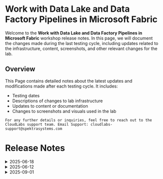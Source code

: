 # Work with Data Lake and Data Factory Pipelines in Microsoft Fabric​

Welcome to the **Work with Data Lake and Data Factory Pipelines in Microsoft Fabric​** workshop release notes. In this page, we will document the changes made during the last testing cycle, including updates related to the infrastructure, content, screenshots, and other relevant changes for the lab.

## Overview

This Page contains detailed notes about the latest updates and modifications made after each testing cycle. It includes:

- Testing dates
- Descriptions of changes to lab infrastructure
- Updates to content or documentation
- Changes to screenshots and visuals used in the lab

`For any further details or inquiries, feel free to reach out to the CloudLabs support team. Email Support: cloudlabs-support@spektrasystems.com`

# Release Notes

<details>
  <summary>2025-06-18</summary>

## Infrastructure Changes

NA

## Content Changes

NA
  
## Screenshot Updates

NA

## Testing Notes

- **Testing Date**: 2025-06-18
- **Resolved Issues**: NA
---
</details>

<details>
  <summary>2025-06-12</summary>

## Infrastructure Changes

NA

## Content Changes

NA
  
## Screenshot Updates

- Minor screenshot updates to enhance overall user experience.

## Testing Notes

- **Testing Date**: 2025-06-12
- **Resolved Issues**: NA
---
</details>

<details>
  <summary>2025-09-01</summary>

## Release Date: 2025-09-01

### Summary of Changes

Minor updates, including clearer UI screenshots and refined instructions for improved clarity and accuracy.   

### Infrastructure Changes

N/A

### Content Changes

N/A

### Screenshot Updates

- **Minor updates**: 

    - **Updated UI Screenshots**: Replaced screenshots to match the latest user interface.
    - **Instruction Refinements**:Added clear instructions.
      
### Testing Notes

- **Testing Date**: 2025-09-01

### Testing Scope 

 Conducted end-to-end architecture validation, cost estimation checks, and prerequisite verification.

---
</details>



